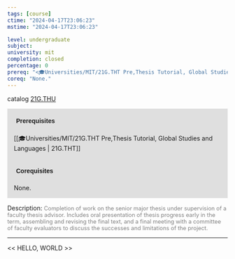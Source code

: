 ```yaml
---
tags: [course]
ctime: "2024-04-17T23:06:23"
mstime: "2024-04-17T23:06:23"

level: undergraduate
subject: 
university: mit
completion: closed
percentage: 0
prereq: "<🎓Universities/MIT/21G.THT Pre,Thesis Tutorial, Global Studies and Languages>"
coreq: "None."
---
```


catalog [21G.THU](http://student.mit.edu/catalog/m21Gs.html#21G.THU)

<span style="display: block; padding: 15px; background-color: rgb(100, 100, 100, 0.2);"><font id="m_prereq2286_0" style="display: block; font-family: Arial, sans-serif; font-weight: bold; padding: 5px">Prerequisites</font><br><span id="prereq2286_0">[[🎓Universities/MIT/21G.THT Pre,Thesis Tutorial, Global Studies and Languages | 21G.THT]]</span></span>
<span style="display: block; padding: 15px; background-color: rgb(100, 100, 100, 0.2);"><font id="m_coreq2286_0" style="display: block; font-family: Arial, sans-serif; font-weight: bold; padding: 5px">Corequisites</font><br><span id="coreq2286_0">None.</span></span>

<font style="">Description:</font>
<font style="color: grey; font-size: 0.8rem;">Completion of work on the senior major thesis under supervision of a faculty thesis advisor. Includes oral presentation of thesis progress early in the term, assembling and revising the final text, and a final meeting with a committee of faculty evaluators to discuss the successes and limitations of the project.</font>



---

<< HELLO, WORLD >>
